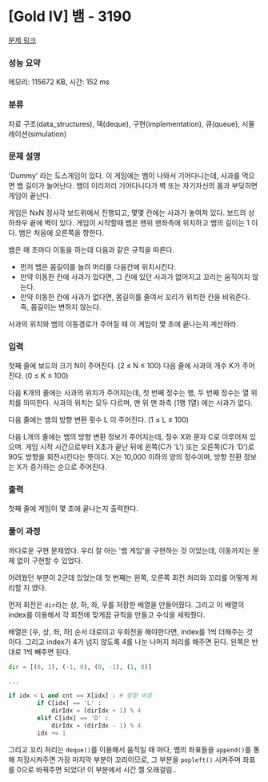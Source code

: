 # [Gold IV] 뱀 - 3190 

[문제 링크](https://www.acmicpc.net/problem/3190) 

### 성능 요약

메모리: 115672 KB, 시간: 152 ms

### 분류

자료 구조(data_structures), 덱(deque), 구현(implementation), 큐(queue), 시뮬레이션(simulation)

### 문제 설명

<p> 'Dummy' 라는 도스게임이 있다. 이 게임에는 뱀이 나와서 기어다니는데, 사과를 먹으면 뱀 길이가 늘어난다. 뱀이 이리저리 기어다니다가 벽 또는 자기자신의 몸과 부딪히면 게임이 끝난다.</p>

<p>게임은 NxN 정사각 보드위에서 진행되고, 몇몇 칸에는 사과가 놓여져 있다. 보드의 상하좌우 끝에 벽이 있다. 게임이 시작할때 뱀은 맨위 맨좌측에 위치하고 뱀의 길이는 1 이다. 뱀은 처음에 오른쪽을 향한다.</p>

<p>뱀은 매 초마다 이동을 하는데 다음과 같은 규칙을 따른다.</p>

<ul>
	<li>먼저 뱀은 몸길이를 늘려 머리를 다음칸에 위치시킨다.</li>
	<li>만약 이동한 칸에 사과가 있다면, 그 칸에 있던 사과가 없어지고 꼬리는 움직이지 않는다.</li>
	<li>만약 이동한 칸에 사과가 없다면, 몸길이를 줄여서 꼬리가 위치한 칸을 비워준다. 즉, 몸길이는 변하지 않는다.</li>
</ul>

<p>사과의 위치와 뱀의 이동경로가 주어질 때 이 게임이 몇 초에 끝나는지 계산하라.</p>

### 입력 

 <p>첫째 줄에 보드의 크기 N이 주어진다. (2 ≤ N ≤ 100) 다음 줄에 사과의 개수 K가 주어진다. (0 ≤ K ≤ 100)</p>

<p>다음 K개의 줄에는 사과의 위치가 주어지는데, 첫 번째 정수는 행, 두 번째 정수는 열 위치를 의미한다. 사과의 위치는 모두 다르며, 맨 위 맨 좌측 (1행 1열) 에는 사과가 없다.</p>

<p>다음 줄에는 뱀의 방향 변환 횟수 L 이 주어진다. (1 ≤ L ≤ 100)</p>

<p>다음 L개의 줄에는 뱀의 방향 변환 정보가 주어지는데,  정수 X와 문자 C로 이루어져 있으며. 게임 시작 시간으로부터 X초가 끝난 뒤에 왼쪽(C가 'L') 또는 오른쪽(C가 'D')로 90도 방향을 회전시킨다는 뜻이다. X는 10,000 이하의 양의 정수이며, 방향 전환 정보는 X가 증가하는 순으로 주어진다.</p>

### 출력 

 <p>첫째 줄에 게임이 몇 초에 끝나는지 출력한다.</p>

### 풀이 과정

까다로운 구현 문제였다. 
우리 잘 아는 '뱀 게임'을 구현하는 것 이었는데, 이동까지는 문제 없이 구현할 수 있었다.

어려웠던 부분이 2군데 있었는데 첫 번째는 왼쪽, 오른쪽 회전 처리와 꼬리를 어떻게 처리할 지 였다.

먼저 회전은 `dir`라는 상, 하, 좌, 우를 저장한 배열을 만들어줬다.
그리고 이 배열의 index를 이용해서 각 회전에 맞게끔 규칙을 만들고 수식을 세워줬다.

배열은 [우, 상, 좌, 하] 순서 대로이고 우회전을 해야한다면, index를 1씩 더해주는 것 이다. 그리고 index가 4가 넘지 않도록 4를 나눈 나머지 처리를 해주면 된다.
왼쪽은 반대로 1씩 빼주면 된다.

```python
dir = [(0, 1), (-1, 0), (0, -1), (1, 0)]

...

if idx < L and cnt == X[idx] : # 방향 바꿈
        if C[idx] == 'L' :
            dirIdx = (dirIdx + 1) % 4
        elif C[idx] == 'D' :
            dirIdx = (dirIdx - 1) % 4
        idx += 1
```


그리고 꼬리 처리는 `deque()`를 이용해서 움직일 때 마다, 뱀의 좌표들을 `append()`를 통해 저장시켜주면 가장 마지막 부분이 꼬리이므로, 그 부분을 `popleft()` 시켜주며 좌표를 0으로 바꿔주면 되었다!
이 부분에서 시간 젤 오래걸림..
